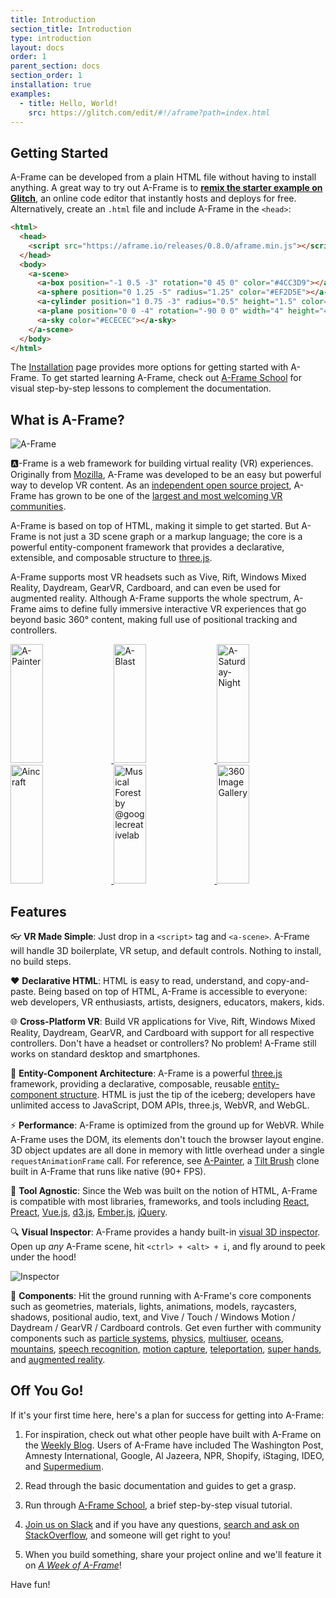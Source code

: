 ```yaml
---
title: Introduction
section_title: Introduction
type: introduction
layout: docs
order: 1
parent_section: docs
section_order: 1
installation: true
examples:
  - title: Hello, World!
    src: https://glitch.com/edit/#!/aframe?path=index.html
---
```


[mozilla]: https://mozilla.org
[three.js]: https://threejs.org
[webvr]: https://iswebvrready.com

## Getting Started

[glitch]: http://glitch.com/~aframe

A-Frame can be developed from a plain HTML file without having to install
anything. A great way to try out A-Frame is to **[remix the starter example on
Glitch][glitch]**, an online code editor that instantly hosts and deploys for
free. Alternatively, create an `.html` file and include A-Frame in the `<head>`:

```html
<html>
  <head>
    <script src="https://aframe.io/releases/0.8.0/aframe.min.js"></script>
  </head>
  <body>
    <a-scene>
      <a-box position="-1 0.5 -3" rotation="0 45 0" color="#4CC3D9"></a-box>
      <a-sphere position="0 1.25 -5" radius="1.25" color="#EF2D5E"></a-sphere>
      <a-cylinder position="1 0.75 -3" radius="0.5" height="1.5" color="#FFC65D"></a-cylinder>
      <a-plane position="0 0 -4" rotation="-90 0 0" width="4" height="4" color="#7BC8A4"></a-plane>
      <a-sky color="#ECECEC"></a-sky>
    </a-scene>
  </body>
</html>
```

[Installation]: ./installation.md
[school]: https://aframe.io/school/

The [Installation] page provides more options for getting started with A-Frame.
To get started learning A-Frame, check out [A-Frame School][school] for
visual step-by-step lessons to complement the documentation.

## What is A-Frame?

[github]: https://github.com/aframevr/
[community]: https://aframe.io/community/

![A-Frame](https://cloud.githubusercontent.com/assets/674727/25392020/6f011d10-298c-11e7-845e-c3c5baebd14d.jpg)

:a:-Frame is a web framework for building virtual reality (VR) experiences.
Originally from [Mozilla][mozilla], A-Frame was developed to be an easy but
powerful way to develop VR content. As an [independent open source
project][github], A-Frame has grown to be one of the [largest and most
welcoming VR communities][community].

A-Frame is based on top of HTML, making it simple to get started. But A-Frame
is not just a 3D scene graph or a markup language; the core is a powerful
entity-component framework that provides a declarative, extensible, and
composable structure to [three.js].

A-Frame supports most VR headsets such as Vive, Rift, Windows Mixed Reality, Daydream, GearVR,
Cardboard, and can even be used for augmented reality. Although A-Frame
supports the whole spectrum, A-Frame aims to define fully immersive
interactive VR experiences that go beyond basic 360&deg; content, making
full use of positional tracking and controllers.

<div class="docs-introduction-examples">
  <a href="https://aframe.io/a-painter/?url=https://ucarecdn.com/962b242b-87a9-422c-b730-febdc470f203/">
    <img alt="A-Painter" target="_blank" src="https://cloud.githubusercontent.com/assets/674727/24531388/acfc3dda-156d-11e7-8563-5bd75252f70f.gif" height="190" width="32%">
  </a>
  <a href="https://aframe.io/a-blast/">
    <img alt="A-Blast" target="_blank" src="https://cloud.githubusercontent.com/assets/674727/24531440/0336e66e-156e-11e7-95c2-f2e6ebc0393d.gif" height="190" width="32%">
  </a>
  <a href="https://aframe.io/a-saturday-night/">
    <img alt="A-Saturday-Night" target="_blank" src="https://cloud.githubusercontent.com/assets/674727/24531477/44272daa-156e-11e7-8ef9-d750ed430f3a.gif" height="190" width="32%">
  </a>
  <a href="https://ngokevin.github.io/kframe/scenes/aincraft/">
    <img alt="Aincraft" target="_blank" src="https://cloud.githubusercontent.com/assets/674727/24531777/25b8ff5e-1570-11e7-896c-3446d1419eb8.gif" height="190" width="32%">
  </a>
  <a href="https://github.com/googlecreativelab/webvr-musicalforest">
    <img alt="Musical Forest by @googlecreativelab" target="_blank" src="https://cloud.githubusercontent.com/assets/674727/25109861/b8e9ec48-2394-11e7-8f2d-ea1cd9df69c8.gif" height="190" width="32%">
  </a>
  <a href="https://aframe-gallery.glitch.me">
    <img alt="360 Image Gallery" target="_blank" src="https://cloud.githubusercontent.com/assets/674727/24572552/72f81bec-162e-11e7-9851-037d0280abdb.gif" height="190" width="32%">
  </a>
</div>

## Features

:eyeglasses: **VR Made Simple**: Just drop in a `<script>` tag and `<a-scene>`.
A-Frame will handle 3D boilerplate, VR setup, and default controls. Nothing to
install, no build steps.

:heart: **Declarative HTML**: HTML is easy to read, understand, and
copy-and-paste. Being based on top of HTML, A-Frame is accessible to everyone:
web developers, VR enthusiasts, artists, designers, educators, makers, kids.

:globe_with_meridians: **Cross-Platform VR**: Build VR applications for Vive,
Rift, Windows Mixed Reality, Daydream, GearVR, and Cardboard with support for all respective
controllers. Don't have a headset or controllers? No problem! A-Frame still
works on standard desktop and smartphones.

[ecs]: ./entity-component-system.md

:electric_plug: **Entity-Component Architecture**: A-Frame is a powerful
[three.js] framework, providing a declarative, composable, reusable
[entity-component structure][ecs]. HTML is just the tip of the iceberg;
developers have unlimited access to JavaScript, DOM APIs, three.js, WebVR, and
WebGL.

[A-Painter]: https://github.com/aframevr/a-painter
[Tilt Brush]: https://www.tiltbrush.com/

:zap: **Performance**: A-Frame is optimized from the ground up for WebVR. While
A-Frame uses the DOM, its elements don't touch the browser layout engine. 3D
object updates are all done in memory with little overhead under a single
`requestAnimationFrame` call. For reference, see [A-Painter], a [Tilt Brush]
clone built in A-Frame that runs like native (90+ FPS).

[React]: https://github.com/aframevr/aframe-react/
[Preact]: https://github.com/aframevr/aframe-react#using-with-preact
[Vue.js]: https://vuejs.org/
[Angular]: https://angularjs.org/
[d3.js]: http://blockbuilder.org/search#text=aframe
[Ember.js]: https://www.emberjs.com/
[jQuery]: http://jquery.com/download/

:hammer: **Tool Agnostic**: Since the Web was built on the notion of HTML,
A-Frame is compatible with most libraries, frameworks, and tools including
[React], [Preact], [Vue.js], [d3.js], [Ember.js], [jQuery].

[inspector]: ./visual-inspector-and-dev-tools.md

:mag: **Visual Inspector**: A-Frame provides a handy built-in [visual 3D
inspector][inspector]. Open up *any* A-Frame scene, hit `<ctrl> + <alt> + i`,
and fly around to peek under the hood!

![Inspector](https://cloud.githubusercontent.com/assets/674727/25377018/27be9cce-295b-11e7-9098-3e85ac1fe172.gif)

[augmented reality]: https://github.com/jeromeetienne/AR.js#augmented-reality-for-the-web-in-less-than-10-lines-of-html
[motion capture]: https://github.com/dmarcos/aframe-motion-capture
[mountains]: https://github.com/ngokevin/kframe/tree/master/components/mountain/
[multiuser]: https://github.com/haydenjameslee/networked-aframe
[oceans]: https://github.com/donmccurdy/aframe-extras/tree/master/src/primitives
[particle systems]: https://github.com/IdeaSpaceVR/aframe-particle-system-component
[physics]: https://github.com/donmccurdy/aframe-physics-system
[speech recognition]: https://github.com/lmalave/aframe-speech-command-component
[super hands]: https://github.com/wmurphyrd/aframe-super-hands-component
[teleportation]: https://github.com/fernandojsg/aframe-teleport-controls

:runner: **Components**: Hit the ground running with A-Frame's core components
such as geometries, materials, lights, animations, models, raycasters, shadows,
positional audio, text, and Vive / Touch / Windows Motion / Daydream / GearVR / Cardboard
controls. Get even further with community components such as [particle systems],
[physics], [multiuser], [oceans], [mountains], [speech recognition], [motion capture],
[teleportation], [super hands], and [augmented reality].

## Off You Go!

If it's your first time here, here's a plan for success for getting into
A-Frame:

1. For inspiration, check out what other people have built with A-Frame on the
[Weekly Blog](https://aframe.io/blog/). Users of A-Frame have included The
Washington Post, Amnesty International, Google, Al Jazeera, NPR, Shopify,
iStaging, IDEO, and [Supermedium](https://supermedium.com).

2. Read through the basic documentation and guides to get a grasp.

3. Run through [A-Frame School](https://aframe.io/school/), a brief
step-by-step visual tutorial.

4. [Join us on Slack](https://aframevr-slack.herokuapp.com) and if you have any
questions, [search and ask on
StackOverflow](http://stackoverflow.com/questions/ask/?tags=aframe), and
someone will get right to you!

5. When you build something, share your project online and we'll feature it on
[*A Week of A-Frame*](https://aframe.io/blog/)!

Have fun!
